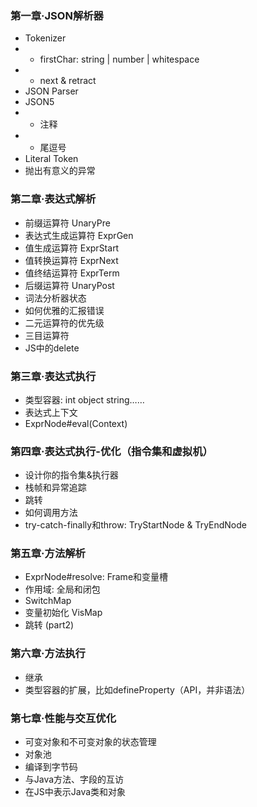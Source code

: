 ### 第一章·JSON解析器
- Tokenizer
- - firstChar: string | number | whitespace
- - next & retract
- JSON Parser
- JSON5
- - 注释
- - 尾逗号
- Literal Token
- 抛出有意义的异常
### 第二章·表达式解析
- 前缀运算符 UnaryPre
- 表达式生成运算符 ExprGen
- 值生成运算符 ExprStart
- 值转换运算符 ExprNext
- 值终结运算符 ExprTerm
- 后缀运算符 UnaryPost
- 词法分析器状态
- 如何优雅的汇报错误
- 二元运算符的优先级
- 三目运算符
- JS中的delete
### 第三章·表达式执行
- 类型容器: int object string……
- 表达式上下文
- ExprNode#eval(Context)
### 第四章·表达式执行-优化（指令集和虚拟机）
- 设计你的指令集&执行器
- 栈帧和异常追踪
- 跳转
- 如何调用方法
- try-catch-finally和throw: TryStartNode & TryEndNode
### 第五章·方法解析
- ExprNode#resolve: Frame和变量槽
- 作用域: 全局和闭包
- SwitchMap
- 变量初始化 VisMap
- 跳转 (part2)
### 第六章·方法执行
- 继承
- 类型容器的扩展，比如defineProperty（API，并非语法）
### 第七章·性能与交互优化
- 可变对象和不可变对象的状态管理
- 对象池
- 编译到字节码
- 与Java方法、字段的互访
- 在JS中表示Java类和对象